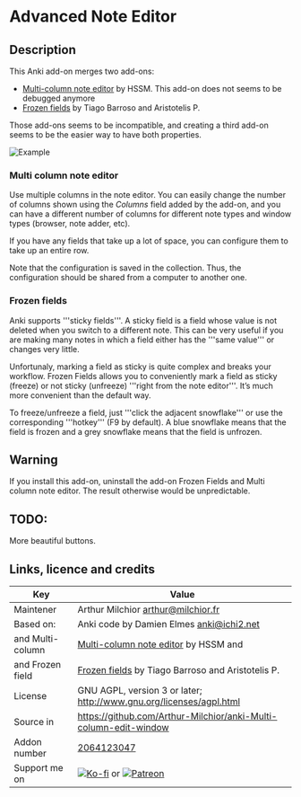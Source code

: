 # Advanced Note Editor
## Description
This Anki add-on merges two add-ons:
* [Multi-column note editor](https://ankiweb.net/shared/info/3491767031) by HSSM. This add-on does not seems to be debugged anymore
* [Frozen fields](https://ankiweb.net/shared/info/516643804) by Tiago Barroso and Aristotelis P.

Those add-ons seems to be incompatible, and creating a third add-on seems to be the easier way to have both properties.

![Example](ex.png)

### Multi column note editor

Use multiple columns in the note editor. You can easily change the number of columns shown using the *Columns* field added by the add-on, and you can have a different number of columns for different note types and window types (browser, note adder, etc).

If you have any fields that take up a lot of space, you can configure them to take up an entire row.

Note that the configuration is saved in the collection. Thus, the configuration should be shared from a computer to another one.

### Frozen fields
Anki supports '''sticky fields'''. A sticky field is a field whose value is not deleted when you switch to a different note. This can be very useful if you are making many notes in which a field either has the '''same value''' or changes very little.

Unfortunaly, marking a field as sticky is quite complex and breaks your workflow. Frozen Fields allows you to conveniently mark a field as sticky (freeze) or not sticky (unfreeze) '''right from the note editor'''. It’s much more convenient than the default way.

To freeze/unfreeze a field, just '''click the adjacent snowflake''' or use the corresponding '''hotkey''' (F9 by default). A blue snowflake means that the field is frozen and a grey snowflake means that the field is unfrozen.

## Warning
If you install this add-on, uninstall the add-on Frozen Fields and Multi column note editor. The result otherwise would be unpredictable.

## TODO:
More beautiful buttons.

## Links, licence and credits

Key         |Value
------------|-------------------------------------------------------------------
Maintener   | Arthur Milchior <arthur@milchior.fr>
Based on:    | Anki code by Damien Elmes <anki@ichi2.net>
and Multi-column| [Multi-column note editor](https://ankiweb.net/shared/info/3491767031) by HSSM and
and Frozen field| [Frozen fields](https://ankiweb.net/shared/info/516643804) by Tiago Barroso and Aristotelis P.
License     | GNU AGPL, version 3 or later; http://www.gnu.org/licenses/agpl.html
Source in   | https://github.com/Arthur-Milchior/anki-Multi-column-edit-window
Addon number| [2064123047](https://ankiweb.net/shared/info/2064123047)
Support me on| [![Ko-fi](https://ko-fi.com/img/Kofi_Logo_Blue.svg)](Ko-fi.com/arthurmilchior) or [![Patreon](http://www.milchior.fr/patreon.png)](https://www.patreon.com/bePatron?u=146206)
